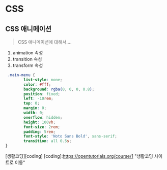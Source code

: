 # CSS
## CSS 애니메이션
> CSS  애니메이션에 대해서....
1. animation 속성
2. transition 속성
3. transform 속성
```css
 .main-menu {
        list-style: none;
        color: #fff;
        background: rgba(0, 0, 0, 0.8);
        position: fixed;
        left: -10rem;
        top: 0;
        margin: 0;
        width: 0;
        overflow: hidden;
        height: 100vh;
        font-size: 2rem;
        padding: 5rem;
        font-style: 'Noto Sans Bold', sans-serif;
        transition: all 0.5s;
}
```
[생활코딩][coding]
[coding]:https://opentutorials.org/course/1 "생활코딩 사이트로 이동"